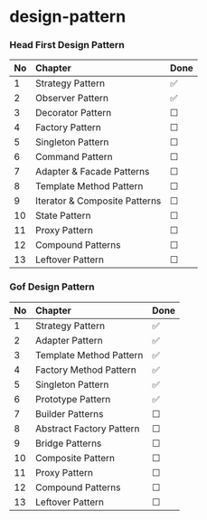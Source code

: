 # design-pattern

### Head First Design Pattern


 No | Chapter                       | Done               |
:-- | :-----------------------------| :------------------|
| 1 | Strategy Pattern              | :white_check_mark:  |
| 2 | Observer Pattern              | :white_check_mark:  |
| 3 | Decorator Pattern             | &#9744;            |
| 4 | Factory Pattern               | &#9744;            |
| 5 | Singleton Pattern             | &#9744;            |
| 6 | Command  Pattern              | &#9744;            |
| 7 | Adapter & Facade Patterns     | &#9744;            |
| 8 | Template Method Pattern       | &#9744;            |
| 9 | Iterator & Composite Patterns | &#9744;            |
| 10 | State Pattern                | &#9744;            |
| 11 | Proxy Pattern                | &#9744;            |
| 12 | Compound Patterns            | &#9744;            |
| 13 | Leftover Pattern             | &#9744;            |

### Gof Design Pattern


 No | Chapter                       | Done               |
:-- | :-----------------------------| :------------------|
| 1 | Strategy Pattern              | :white_check_mark:  |
| 2 | Adapter Pattern               | :white_check_mark:  |
| 3 | Template Method Pattern       | :white_check_mark:  |
| 4 | Factory Method Pattern        | :white_check_mark:  |
| 5 | Singleton Pattern             | :white_check_mark:  |
| 6 | Prototype  Pattern            | :white_check_mark:  |
| 7 | Builder Patterns              | &#9744;            |
| 8 | Abstract Factory Pattern      | &#9744;            |
| 9 | Bridge Patterns               | &#9744;            |
| 10 | Composite Pattern            | &#9744;            |
| 11 | Proxy Pattern                | &#9744;            |
| 12 | Compound Patterns            | &#9744;            |
| 13 | Leftover Pattern             | &#9744;            |

